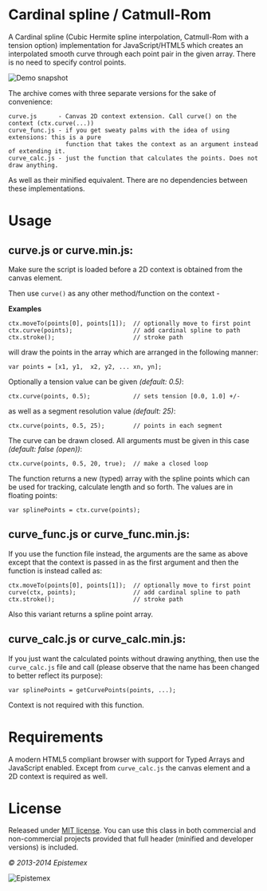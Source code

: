 ﻿Cardinal spline / Catmull-Rom
=============================

A Cardinal spline (Cubic Hermite spline interpolation, Catmull-Rom with a tension option)
implementation for JavaScript/HTML5 which creates an interpolated smooth curve through each
point pair in the given array. There is no need to specify control points.

![Demo snapshot](http://i.imgur.com/5e69T5C.png)

The archive comes with three separate versions for the sake of convenience:

    curve.js      - Canvas 2D context extension. Call curve() on the context (ctx.curve(...))
    curve_func.js - if you get sweaty palms with the idea of using extensions: this is a pure
                    function that takes the context as an argument instead of extending it.
    curve_calc.js - just the function that calculates the points. Does not draw anything.

As well as their minified equivalent. There are no dependencies between these implementations.


Usage
=====

curve.js or curve.min.js:
-------------------------

Make sure the script is loaded before a 2D context is obtained from the canvas element.

Then use `curve()` as any other method/function on the context -

**Examples**

    ctx.moveTo(points[0], points[1]);  // optionally move to first point
    ctx.curve(points);                 // add cardinal spline to path
    ctx.stroke();                      // stroke path

will draw the points in the array which are arranged in the following manner:

    var points = [x1, y1,  x2, y2, ... xn, yn];

Optionally a tension value can be given *(default: 0.5)*:

    ctx.curve(points, 0.5);            // sets tension [0.0, 1.0] +/-

as well as a segment resolution value *(default: 25)*:

    ctx.curve(points, 0.5, 25);        // points in each segment

The curve can be drawn closed. All arguments must be given in this
case *(default: false (open))*:

    ctx.curve(points, 0.5, 20, true);  // make a closed loop

The function returns a new (typed) array with the spline points which can be used for
tracking, calculate length and so forth. The values are in floating points:

    var splinePoints = ctx.curve(points);


curve_func.js or curve_func.min.js:
-----------------------------------

If you use the function file instead, the arguments are the same as above
except that the context is passed in as the first argument and then the
function is instead called as:

    ctx.moveTo(points[0], points[1]);  // optionally move to first point
    curve(ctx, points);                // add cardinal spline to path
    ctx.stroke();                      // stroke path

Also this variant returns a spline point array.


curve_calc.js or curve_calc.min.js:
-----------------------------------

If you just want the calculated points without drawing anything, then use
the `curve_calc.js` file and call (please observe that the name has been
changed to better reflect its purpose):

    var splinePoints = getCurvePoints(points, ...);

Context is not required with this function.


Requirements
============

A modern HTML5 compliant browser with support for Typed Arrays and
JavaScript enabled. Except from `curve_calc.js` the canvas element and
a 2D context is required as well.


License
=======

Released under [MIT license](http://choosealicense.com/licenses/mit/). You can use this class in both commercial and non-commercial projects provided that full header (minified and developer versions) is included.

*&copy; 2013-2014 Epistemex*

![Epistemex](http://i.imgur.com/YxO8CtB.png)
